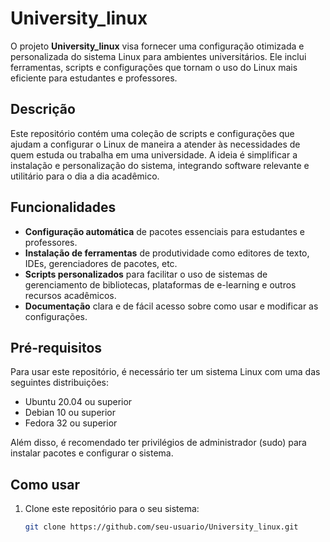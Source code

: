 # University_linux

O projeto **University_linux** visa fornecer uma configuração otimizada e personalizada do sistema Linux para ambientes universitários. Ele inclui ferramentas, scripts e configurações que tornam o uso do Linux mais eficiente para estudantes e professores.

## Descrição

Este repositório contém uma coleção de scripts e configurações que ajudam a configurar o Linux de maneira a atender às necessidades de quem estuda ou trabalha em uma universidade. A ideia é simplificar a instalação e personalização do sistema, integrando software relevante e utilitário para o dia a dia acadêmico.

## Funcionalidades

- **Configuração automática** de pacotes essenciais para estudantes e professores.
- **Instalação de ferramentas** de produtividade como editores de texto, IDEs, gerenciadores de pacotes, etc.
- **Scripts personalizados** para facilitar o uso de sistemas de gerenciamento de bibliotecas, plataformas de e-learning e outros recursos acadêmicos.
- **Documentação** clara e de fácil acesso sobre como usar e modificar as configurações.

## Pré-requisitos

Para usar este repositório, é necessário ter um sistema Linux com uma das seguintes distribuições:

- Ubuntu 20.04 ou superior
- Debian 10 ou superior
- Fedora 32 ou superior

Além disso, é recomendado ter privilégios de administrador (sudo) para instalar pacotes e configurar o sistema.

## Como usar

1. Clone este repositório para o seu sistema:
   ```bash
   git clone https://github.com/seu-usuario/University_linux.git
